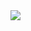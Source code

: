 <img src="https://github-profile-trophy.vercel.app/?username=RikiyaFujii&theme=juicyfresh&no-bg=true" />
